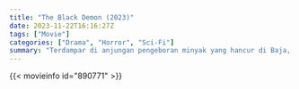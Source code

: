```yaml
---
title: "The Black Demon (2023)"
date: 2023-11-22T16:16:27Z
tags: ["Movie"]
categories: ["Drama", "Horror", "Sci-Fi"]
summary: "Terdampar di anjungan pengeboran minyak yang hancur di Baja, sebuah keluarga berhadapan dengan hiu megalodon yang penuh dendam."
---
```


<mux-player stream-type="on-demand"
src="https://kp3d-my.sharepoint.com/personal/ryoo_kp3d_onmicrosoft_com/_layouts/15/download.aspx?share=EZIYCOfpY0FKpaEccXIol88B2nRZuA3i0TxHe7qEOLBHUw" prefer-playback="mse" controls>
</mux-player>


{{< movieinfo id="890771" >}}


<script src="https://cdn.jsdelivr.net/npm/@mux/mux-player"></script>

 <script type="application/ld+json ">
{
"@context": "https://schema.org/",
"@type": "VideoObject",
"name": "The Black Demon (2023)",
"contentUrl": "https://stream.mux.com/3k6E3YtdR5RGfgc200UXTtdQ7MPptM4yHaz01pAMwP100E.m3u8",
"thumbnailUrl": "https://www.themoviedb.org/t/p/original/wunTms8M2qUJwZHsel5JDBULieE.jpg?width=314&fit_mode=preserve&time=25",
"uploadDate": "2023-11-22T16:16:27Z",
}

</script>